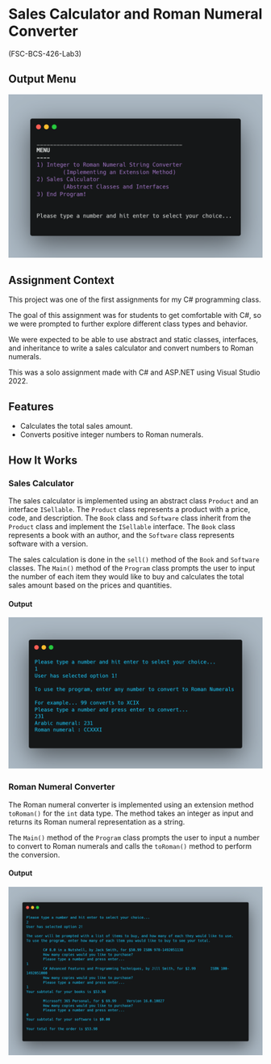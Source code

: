 # Sales Calculator and Roman Numeral Converter 

(FSC-BCS-426-Lab3)

## Output Menu

![OutputMenu](images/outputmenu.png "OutputMenu")

## Assignment Context

This project was one of the first assignments for my C# programming class.

The goal of this assignment was for students to get comfortable with C#, so we were prompted to further explore different class types and behavior.

We were expected to be able to use abstract and static classes, interfaces, and inheritance to write a sales calculator and convert numbers to Roman numerals.

This was a solo assignment made with C# and ASP.NET using Visual Studio 2022.

## Features

- Calculates the total sales amount.
- Converts positive integer numbers to Roman numerals.

## How It Works

### Sales Calculator

The sales calculator is implemented using an abstract class `Product` and an interface `ISellable`. 
The `Product` class represents a product with a price, code, and description. 
The `Book` class and `Software` class inherit from the `Product` class and implement the `ISellable` interface. 
The `Book` class represents a book with an author, and the `Software` class represents software with a version.

The sales calculation is done in the `sell()` method of the `Book` and `Software` classes. 
The `Main()` method of the `Program` class prompts the user to input the number of each item they would like to buy and calculates the total sales amount based on the prices and quantities.

#### Output

![Option1](images/option1.png "Option1")

### Roman Numeral Converter

The Roman numeral converter is implemented using an extension method `toRoman()` for the `int` data type. 
The method takes an integer as input and returns its Roman numeral representation as a string.

The `Main()` method of the `Program` class prompts the user to input a number to convert to Roman numerals and calls the `toRoman()` method to perform the conversion.

#### Output

![Option2](images/option2.png "Option2")
